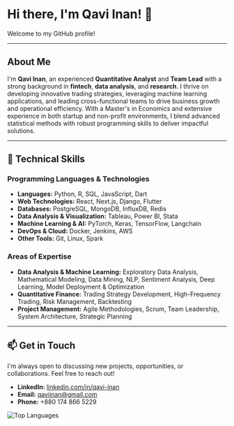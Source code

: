 # Hi there, I'm Qavi Inan! 👋

Welcome to my GitHub profile!

---

## About Me

I'm **Qavi Inan**, an experienced **Quantitative Analyst** and **Team Lead** with a strong background in **fintech**, **data analysis**, and **research**. I thrive on developing innovative trading strategies, leveraging machine learning applications, and leading cross-functional teams to drive business growth and operational efficiency. With a Master's in Economics and extensive experience in both startup and non-profit environments, I blend advanced statistical methods with robust programming skills to deliver impactful solutions.

---

## 🔧 Technical Skills

### **Programming Languages & Technologies**
- **Languages:** Python, R, SQL, JavaScript, Dart
- **Web Technologies:** React, Next.js, Django, Flutter
- **Databases:** PostgreSQL, MongoDB, InfluxDB, Redis
- **Data Analysis & Visualization:** Tableau, Power BI, Stata
- **Machine Learning & AI:** PyTorch, Keras, TensorFlow, Langchain
- **DevOps & Cloud:** Docker, Jenkins, AWS
- **Other Tools:** Git, Linux, Spark

### **Areas of Expertise**
- **Data Analysis & Machine Learning:** Exploratory Data Analysis, Mathematical Modeling, Data Mining, NLP, Sentiment Analysis, Deep Learning, Model Deployment & Optimization
- **Quantitative Finance:** Trading Strategy Development, High-Frequency Trading, Risk Management, Backtesting
- **Project Management:** Agile Methodologies, Scrum, Team Leadership, System Architecture, Strategic Planning

---

## 📫 Get in Touch

I'm always open to discussing new projects, opportunities, or collaborations. Feel free to reach out!

- **LinkedIn:** [linkedin.com/in/qavi-inan](https://www.linkedin.com/in/qavi-inan)
- **Email:** [qaviinan@gmail.com](mailto:qaviinan@gmail.com)
- **Phone:** +880 174 866 5229

![Top Languages](https://github-readme-stats.vercel.app/api/top-langs/?username=qaviinan&layout=compact&theme=radical&hide=JupyterNotebook)
